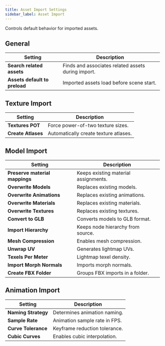 ```yaml
---
title: Asset Import Settings
sidebar_label: Asset Import
---
```


Controls default behavior for imported assets.

## General

| Setting | Description |
| --- | --- |
| **Search related assets** | Finds and associates related assets during import. |
| **Assets default to preload** | Imported assets load before scene start. |

## Texture Import

| Setting | Description |
| --- | --- |
| **Textures POT** | Force power-of-two texture sizes. |
| **Create Atlases** | Automatically create texture atlases. |

## Model Import

| Setting | Description |
| --- | --- |
| **Preserve material mappings** | Keeps existing material assignments. |
| **Overwrite Models** | Replaces existing models. |
| **Overwrite Animations** | Replaces existing animations. |
| **Overwrite Materials** | Replaces existing materials. |
| **Overwrite Textures** | Replaces existing textures. |
| **Convert to GLB** | Converts models to GLB format. |
| **Import Hierarchy** | Keeps node hierarchy from source. |
| **Mesh Compression** | Enables mesh compression. |
| **Unwrap UV** | Generates lightmap UVs. |
| **Texels Per Meter** | Lightmap texel density. |
| **Import Morph Normals** | Imports morph normals. |
| **Create FBX Folder** | Groups FBX imports in a folder. |

## Animation Import

| Setting | Description |
| --- | --- |
| **Naming Strategy** | Determines animation naming. |
| **Sample Rate** | Animation sample rate in FPS. |
| **Curve Tolerance** | Keyframe reduction tolerance. |
| **Cubic Curves** | Enables cubic interpolation. |

